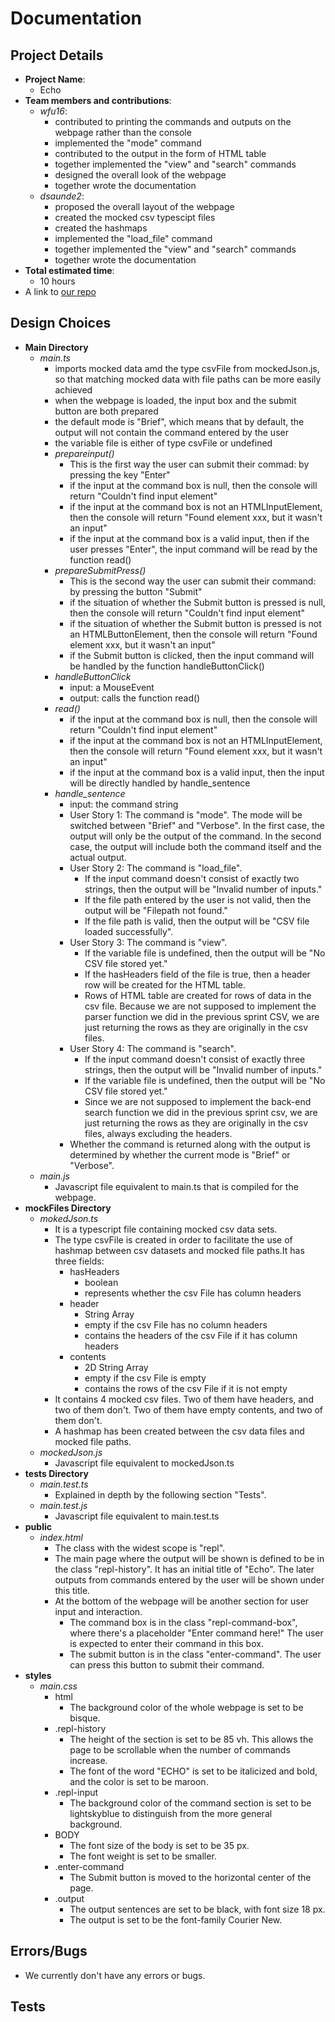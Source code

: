 # Documentation
## Project Details
- **Project Name**: 
    - Echo
- **Team members and contributions**: 
    - *wfu16*: 
        - contributed to printing the commands and outputs on the webpage rather than the console
        - implemented the "mode" command
        - contributed to the output in the form of HTML table
        - together implemented the "view" and "search" commands
        - designed the overall look of the webpage
        - together wrote the documentation
    - *dsaunde2*:
        - proposed the overall layout of the webpage
        - created the mocked csv typescipt files
        - created the hashmaps
        - implemented the "load_file" command
        - together implemented the "view" and "search" commands
        - together wrote the documentation
- **Total estimated time**:
    - 10 hours
- A link to [our repo](https://github.com/dylansaunders23/Echo)

## Design Choices
- **Main Directory**
    - *main.ts*
        - imports mocked data amd the type csvFile from mockedJson.js, so that matching mocked data with file paths can be more easily achieved
        - when the webpage is loaded, the input box and the submit button are both prepared
        - the default mode is "Brief", which means that by default, the output will not contain the command entered by the user
        - the variable file is either of type csvFile or undefined
        - *prepareinput()*
            - This is the first way the user can submit their commad: by pressing the key "Enter"
            - if the input at the command box is null, then the console will return "Couldn't find input element"
            - if the input at the command box is not an HTMLInputElement, then the console will return "Found element xxx, but it wasn't an input"
            - if the input at the command box is a valid input, then if the user presses "Enter", the input command will be read by the function read()
        - *prepareSubmitPress()*
            - This is the second way the user can submit their command: by pressing the button "Submit"
            - if the situation of whether the Submit button is pressed is null, then the console will return "Couldn't find input element"
            - if the situation of whether the Submit button is pressed is not an HTMLButtonElement, then the console will return "Found element xxx, but it wasn't an input"
            - if the Submit button is clicked, then the input command will be handled by the function handleButtonClick()
        - *handleButtonClick*
            - input: a MouseEvent
            - output: calls the function read()
        - *read()*
            - if the input at the command box is null, then the console will return "Couldn't find input element"
            - if the input at the command box is not an HTMLInputElement, then the console will return "Found element xxx, but it wasn't an input"
            - if the input at the command box is a valid input, then the input will be directly handled by handle_sentence
        - *handle_sentence*
            - input: the command string
            - User Story 1: The command is "mode". The mode will be switched between "Brief" and "Verbose". In the first case, the output will only be the output of the command. In the second case, the output will include both the command itself and the actual output.
            - User Story 2: The command is "load_file". 
                - If the input command doesn't consist of exactly two strings, then the output will be "Invalid number of inputs." 
                - If the file path entered by the user is not valid, then the output will be "Filepath not found."
                - If the file path is valid, then the output will be "CSV file loaded successfully". 
            - User Story 3: The command is "view".
                - If the variable file is undefined, then the output will be "No CSV file stored yet."
                - If the hasHeaders field of the file is true, then a header row will be created for the HTML table.
                - Rows of HTML table are created for rows of data in the csv file. Because we are not supposed to implement the parser function we did in the previous sprint CSV, we are just returning the rows as they are originally in the csv files.
            - User Story 4: The command is "search". 
                - If the input command doesn't consist of exactly three strings, then the output will be "Invalid number of inputs."
                - If the variable file is undefined, then the output will be "No CSV file stored yet."
                - Since we are not supposed to implement the back-end search function we did in the previous sprint csv, we are just returning the rows as they are originally in the csv files, always excluding the headers. 
            - Whether the command is returned along with the output is determined by whether the current mode is "Brief" or "Verbose". 
    - *main.js*
        - Javascript file equivalent to main.ts that is compiled for the webpage.
- **mockFiles Directory** 
    - *mokedJson.ts*
        - It is a typescript file containing mocked csv data sets. 
        - The type csvFile is created in order to facilitate the use of hashmap between csv datasets and mocked file paths.It has three fields:
            - hasHeaders
                - boolean
                - represents whether the csv File has column headers
            - header
                - String Array
                - empty if the csv File has no column headers
                - contains the headers of the csv File if it has column headers
            - contents
                - 2D String Array
                - empty if the csv File is empty
                - contains the rows of the csv File if it is not empty
        - It contains 4 mocked csv files. Two of them have headers, and two of them don't. Two of them have empty contents, and two of them don't. 
        - A hashmap has been created between the csv data files and mocked file paths. 
    - *mockedJson.js*
        - Javascript file equivalent to mockedJson.ts
- **tests Directory**
    - *main.test.ts*
        - Explained in depth by the following section "Tests". 
    - *main.test.js*
        - Javascript file equivalent to main.test.ts
- **public**
    - *index.html*
        - The class with the widest scope is "repl".
        - The main page where the output will be shown is defined to be in the class "repl-history". It has an initial title of "Echo". The later outputs from commands entered by the user will be shown under this title. 
        - At the bottom of the webpage will be another section for user input and interaction. 
            - The command box is in the class "repl-command-box", where there's a placeholder "Enter command here!" The user is expected to enter their command in this box.
            - The submit button is in the class "enter-command". The user can press this button to submit their command. 
- **styles**
    - *main.css*
        - html
            - The background color of the whole webpage is set to be bisque. 
        - .repl-history
            - The height of the section is set to be 85 vh. This allows the page to be scrollable when the number of commands increase. 
            - The font of the word "ECHO" is set to be italicized and bold, and the color is set to be maroon. 
        - .repl-input
            - The background color of the command section is set to be lightskyblue to distinguish from the more general background. 
        - BODY
            - The font size of the body is set to be 35 px.
            - The font weight is set to be smaller.
        - .enter-command
            -  The Submit button is moved to the horizontal center of the page. 
        - .output
            - The output sentences are set to be black, with font size 18 px. 
            - The output is set to be the font-family Courier New. 
## Errors/Bugs
- We currently don't have any errors or bugs. 

## Tests

        